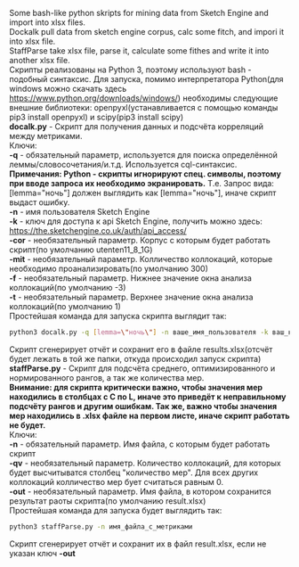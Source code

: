 Some bash-like python skripts for mining data from Sketch Engine and import into xlsx files.  
Dockalk pull data from sketch engine corpus, calc some fitch, and impori it into xlsx file.  
StaffParse take xlsx file, parse it, calculate some fithes and write it into another xlsx file.  
<jf>
Скрипты реализованы на Python 3, поэтому используют bash - подобный синтаксис. Для запуска, помимо интерпретатора Python(для windows можно скачать здесь https://www.python.org/downloads/windows/) необходимы следующие внешние библиотеки: openpyxl(устанавливается с помощью команды pip3 install openpyxl) и scipy(pip3 install scipy)
<jf>  
<jf>
**docalk.py** - Скрипт для получения данных и подсчёта корреляций между метриками.  
Ключи:   
**-q** - обязательный параметр, используется для поиска определённой леммы/словосочетания/и.т.д. Используется cql-синтаксис.  
**Примечания: Python - скрипты игнорируют спец. символы, поэтому при вводе запроса их необходимо экранировать.** Т.е. Запрос вида: [lemma="ночь"] должен выглядить как [lemma=\"ночь\"], иначе скрипт выдаст ошибку.  
**-n** - имя пользователя Sketch Engine  
**-k** - ключ для доступа к api Sketch Engine, получить можно здесь: https://the.sketchengine.co.uk/auth/api_access/  
**-cor** - необязательный параметр. Корпус с которым будет работать скрипт(по умолчанию utenten11_8_1G)  
**-mit** - необязательный параметр. Колличество коллокаций, которые необходимо проанализировать(по умолчанию 300)  
**-f** - необязательный параметр. Нижнее значение окна анализа коллокаций(по умолчанию -3)  
**-t** - необязательный параметр. Верхнее значение окна анализа коллокаций(по умолчанию 1)  
Простейшая команда для запуска скрипта выглядит так:
```bash
python3 docalk.py -q [lemma=\"ночь\"] -n ваше_имя_пользователя -k ваш_ключ_доступа
```
Скрипт сгенерирует отчёт и сохранит его в файле results.xlsx(отсчёт будет лежать в той же папки, откуда происходил запуск скрипта)  
<jf>
<jf>
**staffParse.py** - Скрипт для подсчёта среднего, оптимизированного и нормированного рангов, а так же количества мер.  
**Внимание: для скрипта критически важно, чтобы значения мер находились в столбцах с С по L, иначе это приведёт к неправильному подсчёту рангов и другим ошибкам. Так же, важно чтобы значения мер находились в .xlsx файле на первом листе, иначе скрипт работать не будет.**  
Ключи:  
**-n** - обязательный параметр. Имя файла, с которым будет работать скрипт  
**-qv** - необязательный параметр. Количество коллокаций, для которых будет высчитыватся столбец "количество мер". Для всех других коллокаций колличество мер бует считаться равным 0.  
**-out** - необязательный параметр. Имя файла, в котором сохранится результат раоты скрипта(по умолчанию result.xlsx)  
Простейшая команда для запуска будет выглядить так:
```bash 
python3 staffParse.py -n имя_файла_с_метриками
```
Скрипт сгенерирует отчёт и сохранит их в файл result.xlsx, если не указан ключ **-out**
<jf>